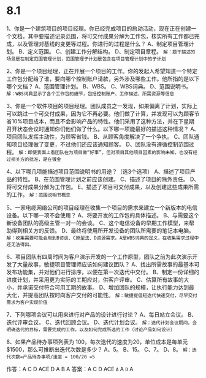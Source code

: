 # 8.1

1、你是一个建筑项目的项目经理。你已经完成项目的启动活动，现在正在创建一个文档，其中要描述记录范围，将可交付成果分解为工作包，核实所有工作都已完成，以及管理对基线的变更等过程。你进行的过程是什么？
A、制定项目管理计划。
B、定义范围。
C、创建工作分解结构。
D、制定项目章程。
`解：题干描述的场景是在制定范围管理计划，范围管理子计划是包含在项目管理计划中的子计划`

2、你是一个项目经理，正在开展一个项目的工作。你的发起人希望知道一个特定工作包分配给了谁，要向哪个控制账户请款，另外涉及哪些工作。他所指的是以下哪个文档？
A、范围管理计划。
B、WBS。
C、WBS词典。
D、范围说明书。
`解：WBS词典显示了各个工作包的细节，包括控制账户、工作描述、所需资源等信息`

3、你是一个软件项目的项目经理。团队成员之一发现，如果偏离了计划，实际上可以跳过一个可交付成果，因为它不再必要。他们做了计算，并发现可以为顾客节省10%项目成本，而且不会影响产品的特性。他们采用了这种方法，并在下星期召开状态会议时通知你们他们做了什么。以下哪一项能最好的描述这种情况？
A、项目团队发挥主动性，为顾客省钱。
B、从顾客角度解决了一个争执。
C、团队通知项目经理做了变更，不过他们还应该通知顾客。
D、团队没有遵循控制范围过程。
`解：即使表面上看团队在为项目做“好事”，但对项目其他项目因素的影响未知，也没有经过相关方的批准，是在镀金`

4、以下哪几项能描述项目范围说明书的用途？（选3个选项）
A、描述了项目产品的特性。
B、在范围管理计划之前应该创建。
C、描述了项目的除外责任。
D、将可交付成果分解为工作包。
E、描述了项目可交付成果，以及创建这些成果所需的工作。
`解：范围说明书概念`

5、一家电缆网络公司的项目经理在收集一个项目的需求来建立一个新版本的电信设备。以下哪一项不会使用？
A、将要开发的工作包的具体描述。
B、与需要这个新设备团队的高级主管一对一的会谈。
C、这个电信设备的早期工作模型，来帮助得到相关方的反馈。
D、最终将使用所开发设备的团队所需要的笔记本电脑。
`解：收集需要可能会用到B访谈、C原型法、D资源需求。A是WBS词典的定义，在收集需求过程中还无法得出。`

6、项目团队有四周时间为客户演示开发的一个工作原型，团队之前为此次演示开发了大量故事，敏捷项目管理师应该如何建议团队？
A、找出所需故事的最基本可发布功能集，并对他们进行排序，以便在第一次迭代中交付。
B、制定一份详细的进度计划，并采用更为实际的工期应对，供客户评审。
C、估算所有故事的大小，并承诺交付符合可用工期的故事。
D、增加团队的规模，让执行能力达到最大化，并提高团队按时向客户交付的可能性。
`解：敏捷提倡短迭代快速交付，尽早交付需求为客户实现价值`

7、下列哪项会议可以用来进行对产品的设计进行讨论？
A、每日站立会议。
B、迭代评审会议。
C、迭代回顾会议。
D、迭代计划会议。
`解：迭代计划会议期间，会明确迭代的目标，需要完成的工作，以及如何完成所选的工作（讨论产品如何设计）`

8、如果产品待办事项列表为 100，每次迭代的速度为20，单位成本是每单元$1500，那么可推断出迭代次数是多少？
A、5。
B、15。
C、7。
D、8。
`解：迭代次数=产品待办事项/速度 = 100/20 =5`

作答：A C D ACE  D  A  B  A
答案：A C D ACE `A` A `D` A
